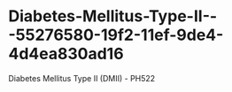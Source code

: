 # Diabetes-Mellitus-Type-II---55276580-19f2-11ef-9de4-4d4ea830ad16
Diabetes Mellitus Type II (DMII) - PH522
